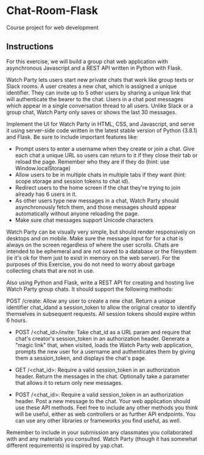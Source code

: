 # Chat-Room-Flask
Course project for web development

## Instructions

For this exercise, we will build a group chat web application with asynchronous
Javascript and a REST API written in Python with Flask.

Watch Party lets users start new private chats that work like group texts or
Slack rooms. A user creates a new chat, which is assigned a unique identifier.
They can invite up to 5 other users by sharing a unique link that will
authenticate the bearer to the chat. Users in a chat post messages which appear
in a single conversation thread to all users. Unlike Slack or a group chat,
Watch Party only saves or shows the last 30 messages.

Implement the UI for Watch Party in HTML, CSS, and Javascript, and serve it
using server-side code written in the latest stable version of Python
(3.8.1)
and Flask. Be sure to
include important features like:


- Prompt users to enter a username when they create or join a chat.
Give each chat a unique URL so users can return to it if they close their
tab or reload the page. Remember who they are if they do (hint: use
Window.localStorage)
- Allow users to be in multiple chats in multiple tabs if they want (hint: scope
storage and session tokens to chat id).
- Redirect users to the home screen if the chat they're trying to join already
has 6 users in it.
- As other users type new messages in a chat, Watch Party should asynchronously
fetch them, and those messages should appear automatically without anyone
reloading the page.
- Make sure chat messages support Unicode characters


Watch Party can be visually very simple, but should render responsively on
desktops and on mobile. Make sure the message input for for a chat is always on
the screen regardless of where the user scrolls. Chats are intended to be
ephemeral and are not saved to a database or the filesystem (ie it's ok for them
just to exist in memory on the web server). For the purposes of this Exercise,
you do not need to worry about garbage collecting chats that are not in use.

Also using Python and Flask, write a REST API for creating and hosting live
Watch Party group chats. It should support the following methods:



POST /create: Allow any user to create a new chat. Return a unique identifier
chat_idand a session_token to allow the original creator to identify
themselves in subsequent requests. All session tokens should expire within 6
hours.

- POST /<chat_id>/invite: Take chat_id as a URL param and require that
chat's creator's session_token in an authorization header.  Generate a
"magic link" that, when visited, loads the Watch Party web application,
prompts the new user for a username and authenticates them by giving them a
session_token, and displays the chat's page.

- GET /<chat_id>: Require a valid session_token in an authorization header.
Return the messages in the chat. Optionally take a parameter that allows it to
return only new messages.

- POST /<chat_id>: Require a valid session_token in an authorization header.
Post a new message to the chat.
Your web application should use these API methods. Feel free to include any
other methods you think will be useful, either as web controllers or as further
API endpoints. You can use any other libraries or frameworks you find useful, as
well.


Remember to include in your submission any classmates you collaborated with and
any materials you consulted. Watch Party (though it has somewhat different
requirements) is inspired by yap.chat.

